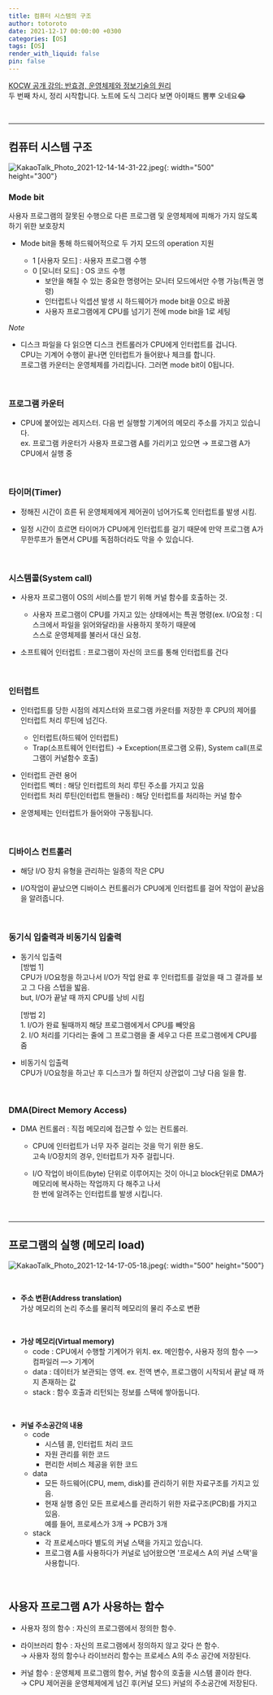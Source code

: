 ```yaml
---
title: 컴퓨터 시스템의 구조
author: totoroto
date: 2021-12-17 00:00:00 +0300
categories: [OS]
tags: [OS]
render_with_liquid: false
pin: false
---
```


[KOCW 공개 강의: 반효경, 운영체제와 정보기술의 원리](http://www.kocw.net/home/cview.do?cid=4b9cd4c7178db077)   
두 번째 차시, 정리 시작합니다.
노트에 도식 그리다 보면 아이패드 뽐뿌 오네요😂   

<br/>

---
## 컴퓨터 시스템 구조

![KakaoTalk_Photo_2021-12-14-14-31-22.jpeg](/assets/img/OS/KakaoTalk_Photo_2021-12-14-14-31-22.jpeg){: width="500" height="300"}

### Mode bit

사용자 프로그램의 잘못된 수행으로 다른 프로그램 및 운영체제에 피해가 가지 않도록 하기 위한 보호장치  
- Mode bit을 통해 하드웨어적으로 두 가지 모드의 operation 지원
   
    - 1 [사용자 모드] : 사용자 프로그램 수행
    - 0 [모니터 모드] : OS 코드 수행
        - 보안을 해칠 수 있는 중요한 명령어는 모니터 모드에서만 수행 가능(특권 명령)
        - 인터럽트나 익셉션 발생 시 하드웨어가 mode bit을 0으로 바꿈
        - 사용자 프로그램에게 CPU를 넘기기 전에 mode bit을 1로 세팅

*Note*

- 디스크 파일을 다 읽으면 디스크 컨트롤러가 CPU에게 인터럽트를 겁니다.  
    CPU는 기계어 수행이 끝나면 인터럽트가 들어왔나 체크를 합니다.   
    프로그램 카운터는 운영체제를 가리킵니다. 그러면 mode bit이 0됩니다.
    
<br/>

### 프로그램 카운터

- CPU에 붙어있는 레지스터. 다음 번 실행할 기계어의 메모리 주소를 가지고 있습니다.   
    ex. 프로그램 카운터가 사용자 프로그램 A를 가리키고 있으면 → 프로그램 A가 CPU에서 실행 중
    
<br/>

### 타이머(Timer)

- 정해진 시간이 흐른 뒤 운영체제에게 제어권이 넘어가도록 인터럽트를 발생 시킴.
   
- 일정 시간이 흐르면 타이머가 CPU에게 인터럽트를 걸기 때문에 만약 프로그램 A가 무한루프가 돌면서
CPU를 독점하더라도 막을 수 있습니다.

<br/>

### 시스템콜(System call)

- 사용자 프로그램이 OS의 서비스를 받기 위해 커널 함수를 호출하는 것.
    - 사용자 프로그램이 CPU를 가지고 있는 상태에서는 특권 명령(ex. I/O요청 : 디스크에서 파일을 읽어와달라)을 사용하지 못하기 때문에     
    스스로 운영체제를 불러서 대신 요청.   
    
- 소프트웨어 인터럽트 : 프로그램이 자신의 코드를 통해 인터럽트를 건다

<br/>

### 인터럽트

- 인터럽트를 당한 시점의 레지스터와 프로그램 카운터를 저장한 후 CPU의 제어를 인터럽트 처리 루틴에 넘긴다.
    - 인터럽트(하드웨어 인터럽트)
    - Trap(소프트웨어 인터럽트) → Exception(프로그램 오류), System call(프로그램이 커널함수 호출)
       
- 인터럽트 관련 용어    
    인터럽트 벡터 : 해당 인터럽트의 처리 루틴 주소를 가지고 있음    
    인터럽트 처리 루틴(인터럽트 핸들러) : 해당 인터럽트를 처리하는 커널 함수    
       
- 운영체제는 인터럽트가 들어와야 구동됩니다.

<br/>

### 디바이스 컨트롤러

- 해당 I/O 장치 유형을 관리하는 일종의 작은 CPU
   
- I/O작업이 끝났으면 디바이스 컨트롤러가 CPU에게 인터럽트를 걸어 작업이 끝났음을 알려줍니다.

<br/>

### 동기식 입출력과 비동기식 입출력

- 동기식 입출력     
    [방법 1]    
        CPU가 I/O요청을 하고나서 I/O가 작업 완료 후 인터럽트를 걸었을 때 그 결과를 보고 그 다음 스텝을 밟음.    
        but, I/O가 끝날 때 까지 CPU를 낭비 시킴     

    [방법 2]    
        1. I/O가 완료 될때까지 해당 프로그램에게서 CPU를 빼앗음      
        2. I/O 처리를 기다리는 줄에 그 프로그램을 줄 세우고 다른 프로그램에게 CPU를 줌
- 비동기식 입출력   
    CPU가 I/O요청을 하고난 후 디스크가 뭘 하던지 상관없이 그냥 다음 일을 함.

<br/>

### DMA(Direct Memory Access)

- DMA 컨트롤러 : 직접 메모리에 접근할 수 있는 컨트롤러.
    - CPU에 인터럽트가 너무 자주 걸리는 것을 막기 위한 용도.    
    고속 I/O장치의 경우, 인터럽트가 자주 걸립니다.

    - I/O 작업이 바이트(byte) 단위로 이루어지는 것이 아니고 block단위로 DMA가
        메모리에 복사하는 작업까지 다 해주고 나서   
        한 번에 알려주는 인터럽트를 발생 시킵니다.

<br/>

---
## 프로그램의 실행 (메모리 load)

![KakaoTalk_Photo_2021-12-14-17-05-18.jpeg](/assets/img/OS/KakaoTalk_Photo_2021-12-14-17-05-18.jpeg){: width="500" height="500"}

<br/>

- **주소 변환(Address translation)**    
 가상 메모리의 논리 주소를 물리적 메모리의 물리 주소로 변환   

<br/>
 
- **가상 메모리(Virtual memory)**   
    - code : CPU에서 수행할 기계어가 위치. ex. 메인함수, 사용자 정의 함수 —> 컴파일러 —> 기계어
    - data : 데이터가 보관되는 영역. ex. 전역 변수, 프로그램이 시작되서 끝날 때 까지 존재하는 값
    - stack : 함수 호출과 리턴되는 정보를 스택에 쌓아둡니다.

<br/>

- **커널 주소공간의 내용**  
    - code
        - 시스템 콜, 인터럽트 처리 코드
        - 자원 관리를 위한 코드
        - 편리한 서비스 제공을 위한 코드
    - data
        - 모든 하드웨어(CPU, mem, disk)를 관리하기 위한 자료구조를 가지고 있음.
        - 현재 실행 중인 모든 프로세스를 관리하기 위한 자료구조(PCB)를 가지고 있음.     
          예를 들어, 프로세스가 3개 → PCB가 3개
    - stack
        - 각 프로세스마다 별도의 커널 스택을 가지고 있습니다.
        - 프로그램 A를 사용하다가 커널로 넘어왔으면 '프로세스 A의 커널 스택'을 사용합니다.

<br/>

## 사용자 프로그램 A가 사용하는 함수

- 사용자 정의 함수 : 자신의 프로그램에서 정의한 함수.
- 라이브러리 함수 : 자신의 프로그램에서 정의하지 않고 갖다 쓴 함수.     
    → 사용자 정의 함수나 라이브러리 함수는 프로세스 A의 주소 공간에 저장된다.
    
- 커널 함수 : 운영체제 프로그램의 함수, 커널 함수의 호출을 시스템 콜이라 한다.      
    → CPU 제어권을 운영체제에게 넘긴 후(커널 모드) 커널의 주소공간에 저장된다.